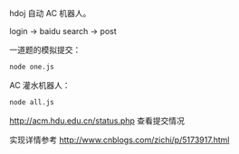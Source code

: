 hdoj 自动 AC 机器人。

login -> baidu search -> post

一道题的模拟提交：

```bash
node one.js
```

AC 灌水机器人：

```bash
node all.js
```

<http://acm.hdu.edu.cn/status.php> 查看提交情况

实现详情参考 <http://www.cnblogs.com/zichi/p/5173917.html>